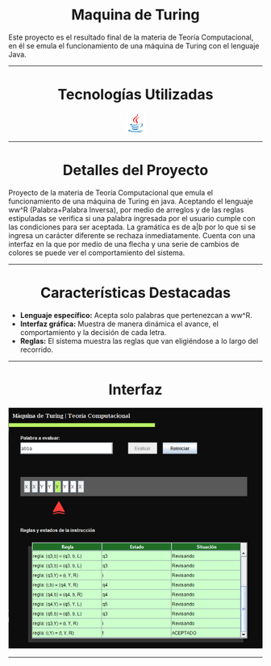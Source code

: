 <h1 align="center">Maquina de Turing</h1>
<p>Este proyecto es el resultado final de la materia de Teoría Computacional, en él se emula el funcionamiento de una máquina de Turing con el lenguaje Java.</p>
<hr>
<h1 align="center">Tecnologías Utilizadas</h1>
<div align="center">
  <img src="https://github.com/devicons/devicon/blob/master/icons/java/java-original.svg" alt="Java" title="Java" width="40px">
</div>
<hr>
<h1 align="center">Detalles del Proyecto</h1>
<p>Proyecto de la materia de Teoría Computacional que emula el funcionamiento de una máquina de Turing en java. Aceptando el lenguaje ww^R (Palabra+Palabra Inversa), por medio de arreglos y de las reglas estipuladas se verifica si una palabra ingresada por el usuario cumple con las condiciones para ser aceptada. La gramática es de a|b por lo que si se ingresa un carácter diferente se rechaza inmediatamente. Cuenta con una interfaz en la que por medio de una flecha y una serie de cambios de colores se puede ver el comportamiento del sistema. </p>
<hr>
<h1 align="center">Características Destacadas</h1>
<ul>
  <li><b>Lenguaje específico:</b> Acepta solo palabras que pertenezcan a ww^R.</li>
  <li><b>Interfaz gráfica:</b> Muestra de manera dinámica el avance, el comportamiento y la decisión de cada letra.</li>
  <li><b>Reglas:</b> El sistema muestra las reglas que van eligiéndose a lo largo del recorrido.</li>
</ul>
<hr>
<h1 align="center">Interfaz</h1>
<div align="center">
  <img src="Turing.png" alt="Interface" title="Interface" width="600px">
</div>
<hr>
